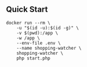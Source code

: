 Quick Start
-----------
```
docker run --rm \
    -u "$(id -u):$(id -g)" \
    -v $(pwd):/app \
    -w /app \
    --env-file .env \
    --name shopping-watcher \
    shopping-watcher \
    php start.php
```